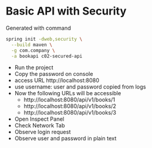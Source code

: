 # Basic API with Security

Generated with command

```bash
spring init -dweb,security \
  --build maven \
  -g com.company \
  -a bookapi c02-secured-api
```

* Run the project
* Copy the password on console
* access URL http://localhost:8080
* use username: user and password copied from logs
* Now the following URLs will be accessible
    * http://localhost:8080/api/v1/books/1
    * http://localhost:8080/api/v1/books/2
    * http://localhost:8080/api/v1/books/3
* Open Inspect Panel
* Check Network Tab
* Observe login request
* Observe user and password in plain text